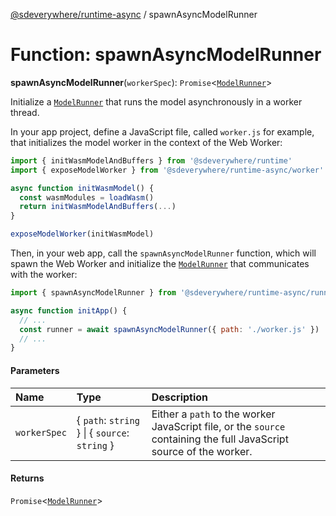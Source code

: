[@sdeverywhere/runtime-async](../index.md) / spawnAsyncModelRunner

# Function: spawnAsyncModelRunner

**spawnAsyncModelRunner**(`workerSpec`): `Promise`<[`ModelRunner`](../../../runtime/docs/interfaces/ModelRunner.md)\>

Initialize a [`ModelRunner`](../../../runtime/docs/interfaces/ModelRunner.md) that runs the model asynchronously in a worker thread.

In your app project, define a JavaScript file, called `worker.js` for example, that
initializes the model worker in the context of the Web Worker:

```js
import { initWasmModelAndBuffers } from '@sdeverywhere/runtime'
import { exposeModelWorker } from '@sdeverywhere/runtime-async/worker'

async function initWasmModel() {
  const wasmModules = loadWasm()
  return initWasmModelAndBuffers(...)
}

exposeModelWorker(initWasmModel)
```

Then, in your web app, call the `spawnAsyncModelRunner` function, which
will spawn the Web Worker and initialize the [`ModelRunner`](../../../runtime/docs/interfaces/ModelRunner.md) that communicates
with the worker:

```js
import { spawnAsyncModelRunner } from '@sdeverywhere/runtime-async/runner'

async function initApp() {
  // ...
  const runner = await spawnAsyncModelRunner({ path: './worker.js' })
  // ...
}
```

#### Parameters

| Name | Type | Description |
| :------ | :------ | :------ |
| `workerSpec` | { `path`: `string`  } \| { `source`: `string`  } | Either a `path` to the worker JavaScript file, or the `source` containing the full JavaScript source of the worker. |

#### Returns

`Promise`<[`ModelRunner`](../../../runtime/docs/interfaces/ModelRunner.md)\>
